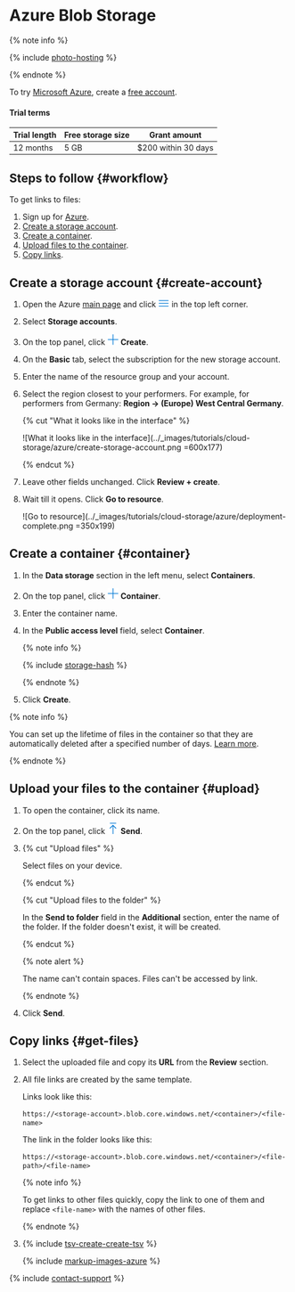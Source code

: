 # Azure Blob Storage

{% note info %}

{% include [photo-hosting](_includes/cloud-storage/photo-hosting.md) %}

{% endnote %}

To try [Microsoft Azure](https://docs.microsoft.com/en-us/azure/storage/blobs/storage-blobs-introduction), create a [free account](https://azure.microsoft.com/en-us/free/).

#### Trial terms

Trial length | Free storage size | Grant amount
------------ | ----------------- | ------------
12 months | 5 GB | $200 within 30 days

## Steps to follow {#workflow}

To get links to files:

1. Sign up for [Azure](https://signup.azure.com/signup).
1. [Create a storage account](#create-account).
1. [Create a container](#container).
1. [Upload files to the container](#upload).
1. [Copy links](#get-files).

## Create a storage account {#create-account}

1. Open the Azure [main page](https://portal.azure.com/?quickstart=true#home) and click ![Hamburger menu](../_images/tutorials/cloud-storage/azure/more-icon.png) in the top left corner.

1. Select **Storage accounts**.

1. On the top panel, click ![Create](../_images/tutorials/cloud-storage/azure/plus-icon.png) **Create**.

1. On the **Basic** tab, select the subscription for the new storage account.

1. Enter the name of the resource group and your account.

1. Select the region closest to your performers. For example, for performers from Germany: **Region → (Europe) West Central Germany**.

    {% cut "What it looks like in the interface" %}

    ![What it looks like in the interface](../_images/tutorials/cloud-storage/azure/create-storage-account.png =600x177)

    {% endcut %}

1. Leave other fields unchanged. Click **Review + create**.

1. Wait till it opens. Click **Go to resource**.

    ![Go to resource](../_images/tutorials/cloud-storage/azure/deployment-complete.png =350x199)

## Create a container {#container}

1. In the **Data storage** section in the left menu, select **Containers**.

1. On the top panel, click ![Container](../_images/tutorials/cloud-storage/azure/plus-icon.png) **Container**.

1. Enter the container name.

1. In the **Public access level** field, select **Container**.

    {% note info %}

    {% include [storage-hash](_includes/cloud-storage/hash.md) %}

    {% endnote %}

1. Click **Create**.

{% note info %}

You can set up the lifetime of files in the container so that they are automatically deleted after a specified number of days. [Learn more](https://docs.microsoft.com/en-us/azure/cdn/cdn-manage-expiration-of-blob-content).

{% endnote %}

## Upload your files to the container {#upload}

1. To open the container, click its name.

1. On the top panel, click ![Send](../_images/tutorials/cloud-storage/azure/send-icon.png) **Send**.

1. {% cut "Upload files" %}

    Select files on your device.

    {% endcut %}

    {% cut "Upload files to the folder" %}

    In the **Send to folder** field in the **Additional** section, enter the name of the folder. If the folder doesn't exist, it will be created.

    {% endcut %}

    {% note alert %}

    The name can't contain spaces. Files can't be accessed by link.

    {% endnote %}

1. Click **Send**.

## Copy links {#get-files}

1. Select the uploaded file and copy its **URL** from the **Review** section.

1. All file links are created by the same template.

    Links look like this:

    ```
    https://<storage-account>.blob.core.windows.net/<container>/<file-name>
    ```

    The link in the folder looks like this:

    ```
    https://<storage-account>.blob.core.windows.net/<container>/<file-path>/<file-name>
    ```

    {% note info %}

    To get links to other files quickly, copy the link to one of them and replace `<file-name>` with the names of other files.

    {% endnote %}

1. {% include [tsv-create-create-tsv](_includes/cloud-storage/id-tsv-create/create-tsv.md) %}

    {% include [markup-images-azure](_includes/cloud-storage/markup/markup-images-azure.md) %}

{% include [contact-support](_includes/contact-support.md) %}